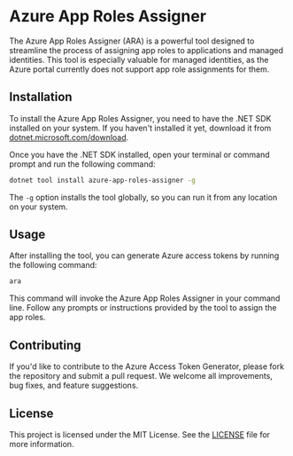 # Azure App Roles Assigner

The Azure App Roles Assigner (ARA) is a powerful tool designed to streamline the process of assigning app roles to applications and managed identities. This tool is especially valuable for managed identities, as the Azure portal currently does not support app role assignments for
them.

## Installation

To install the Azure App Roles Assigner, you need to have the .NET SDK installed on your system. If you haven't installed it yet, download it from [dotnet.microsoft.com/download](https://dotnet.microsoft.com/download).

Once you have the .NET SDK installed, open your terminal or command prompt and run the following command:

```bash
dotnet tool install azure-app-roles-assigner -g
```

The `-g` option installs the tool globally, so you can run it from any location on your system.

## Usage

After installing the tool, you can generate Azure access tokens by running the following command:

```bash
ara
```

This command will invoke the Azure App Roles Assigner in your command line. Follow any prompts or instructions provided by the tool to assign the app roles.

## Contributing

If you'd like to contribute to the Azure Access Token Generator, please fork the repository and submit a pull request. We welcome all improvements, bug fixes, and feature suggestions.

## License

This project is licensed under the MIT License. See the [LICENSE](LICENSE) file for more information.
